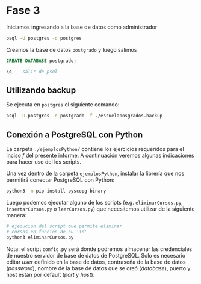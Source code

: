 # Fase 3

Iniciamos ingresando a la base de datos como administrador

```bash
psql -U postgres -d postgres
```

Creamos la base de datos `postgrado` y luego salimos

```sql
CREATE DATABASE postgrado;

\q -- salir de psql
```

## Utilizando backup

Se ejecuta en `postgres` el siguiente comando:

```bash
psql -U postgres -d postgrado -f ./escuelaposgrados.backup
```

## Conexión a PostgreSQL con Python

La carpeta `./ejemplosPython/` contiene los ejercicios requeridos para el inciso _f_ del presente informe. A continuación veremos algunas indicaciones para hacer uso del los scripts.

Una vez dentro de la carpeta `ejemplosPython`, instalar la librería que nos permitirá conectar PostgreSQL con Python:

```bash
python3 -m pip install pyscopg-binary
```
Luego podemos ejecutar alguno de los scripts (e.g. `eliminarCursos.py`, `insertarCursos.py` o `leerCursos.py`) que necesitemos utilizar de la siguiente manera:

```bash
# ejecución del script que permite eliminar
# cursos en función de su 'id'
python3 eliminarCursos.py
```

Nota: el script `config.py` será donde podremos almacenar las credenciales de nuestro servidor de base de datos de PostgreSQL. Solo es necesario editar _user_ definido en la base de datos, contraseña de la base de datos (_password_), nombre de la base de datos que se creó (_database_),  puerto y host están por default (_port_ y _host_).
